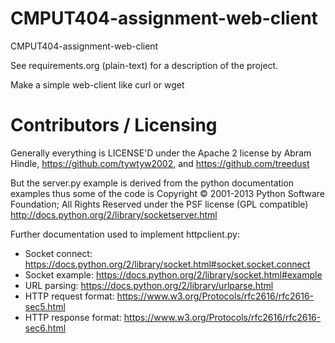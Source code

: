 CMPUT404-assignment-web-client
==============================

CMPUT404-assignment-web-client

See requirements.org (plain-text) for a description of the project.

Make a simple web-client like curl or wget

Contributors / Licensing
========================

Generally everything is LICENSE'D under the Apache 2 license by Abram Hindle, 
https://github.com/tywtyw2002, and https://github.com/treedust

But the server.py example is derived from the python documentation
examples thus some of the code is Copyright © 2001-2013 Python
Software Foundation; All Rights Reserved under the PSF license (GPL
compatible) http://docs.python.org/2/library/socketserver.html

Further documentation used to implement httpclient.py:

* Socket connect: https://docs.python.org/2/library/socket.html#socket.socket.connect
* Socket example: https://docs.python.org/2/library/socket.html#example
* URL parsing: https://docs.python.org/2/library/urlparse.html
* HTTP request format: https://www.w3.org/Protocols/rfc2616/rfc2616-sec5.html
* HTTP response format: https://www.w3.org/Protocols/rfc2616/rfc2616-sec6.html
